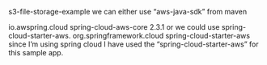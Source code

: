 s3-file-storage-example
we can either use “aws-java-sdk” from maven

<dependency>
    <groupId>io.awspring.cloud</groupId>
    <artifactId>spring-cloud-aws-core</artifactId>
    <version>2.3.1</version>
</dependency>
or we could use spring-cloud-starter-aws.

<dependency>
    <groupId>org.springframework.cloud</groupId>
    <artifactId>spring-cloud-starter-aws</artifactId>
</dependency>
since I’m using spring cloud I have used the “spring-cloud-starter-aws” for this sample app.